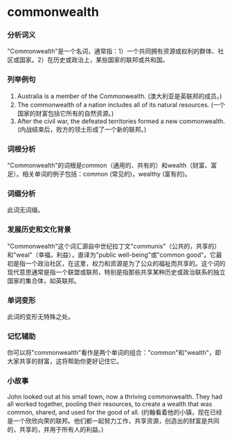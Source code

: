# commonwealth

### 分析词义

  

"Commonwealth"是一个名词，通常指：1）一个共同拥有资源或权利的群体、社区或国家。2）在历史或政治上，某些国家的联邦或共和国。

  

### 列举例句

  

1.  Australia is a member of the Commonwealth. (澳大利亚是英联邦的成员。)
2.  The commonwealth of a nation includes all of its natural resources. (一个国家的财富包括它所有的自然资源。)
3.  After the civil war, the defeated territories formed a new commonwealth. (内战结束后，败方的领土形成了一个新的联邦。)

  

### 词根分析

  

"Commonwealth"的词根是common（通用的、共有的）和wealth（财富、富足）。相关单词的例子包括：common (常见的)，wealthy (富有的)。

  

### 词缀分析

  

此词无词缀。

  

### 发展历史和文化背景

  

"Commonwealth"这个词汇源自中世纪拉丁文"communis"（公共的，共享的）和"weal"（幸福，利益），直译为"public well-being"或"common good"。它最初是指一个政治社区，在这里，权力和资源是为了公众的福祉而共享的。这个词的现代意思通常是指一个联盟或联邦，特别是指那些共享某种历史或政治联系的独立国家的集合体，如英联邦。

  

### 单词变形

  

此词的变形无特殊之处。

  

### 记忆辅助

  

你可以将"commonwealth"看作是两个单词的组合："common"和"wealth"，即大家共享的财富，这将帮助你更好记住它。

  

### 小故事

  

John looked out at his small town, now a thriving commonwealth. They had all worked together, pooling their resources, to create a wealth that was common, shared, and used for the good of all. (约翰看着他的小镇，现在已经是一个欣欣向荣的联邦。他们都一起努力工作，共享资源，创造出的财富是共同的，共享的，并用于所有人的利益。)
